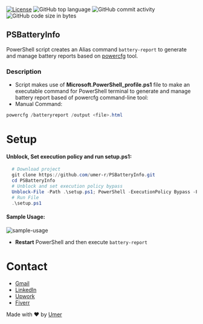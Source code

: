 [![License](https://img.shields.io/badge/license-MIT-green)](./LICENSE) ![GitHub top language](https://img.shields.io/github/languages/top/umer-r/PSBatteryInfo) ![GitHub commit activity](https://img.shields.io/github/commit-activity/m/umer-r/PSBatteryInfo) ![GitHub code size in bytes](https://img.shields.io/github/languages/code-size/umer-r/PSBatteryInfo)

## PSBatteryInfo

PowerShell script creates an Alias command ```battery-report``` to generate and manage battery reports based on [powercfg](https://learn.microsoft.com/en-us/windows-hardware/design/device-experiences/powercfg-command-line-options) tool.

### Description

- Script makes use of **Microsoft.PowerShell_profile.ps1** file to make an executable command for PowerShell terminal to generate and manage battery report based of powercfg command-line tool:
- Manual Command:

```powershell
powercfg /batteryreport /output <file>.html
```

# Setup

#### Unblock, Set execution policy and run setup.ps1:

```powershell
  # Download project
  git clone https://github.com/umer-r/PSBatteryInfo.git
  cd PSBatteryInfo
  # Unblock and set execution policy bypass
  Unblock-File -Path .\setup.ps1; PowerShell -ExecutionPolicy Bypass -File ".\setup.ps1"
  # Run File
  .\setup.ps1
```

#### Sample Usage:

![sample-usage](https://user-images.githubusercontent.com/83476929/204869627-dd465efb-2f7f-4dfa-9b1b-ada66c02efa2.png)

- **Restart** PowerShell and then execute ```battery-report```

# Contact

- [Gmail](mailto:russs3400@gmail.com)
- [LinkedIn](https://www.linkedin.com/in/umer-mehmood-437120214/)
- [Upwork](https://www.upwork.com/o/profiles/users/~011184505ed9059668/)
- [Fiverr](https://www.fiverr.com/hamza_rajaz)

Made with :heart: by [Umer](https://twitter.com/UmerMehmood_)